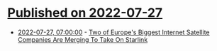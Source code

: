 # [Published on 2022-07-27](index.md)

* [2022-07-27, 07:00:00](https://tech.slashdot.org/story/22/07/26/2216225/two-of-europes-biggest-internet-satellite-companies-are-merging-to-take-on-starlink?utm_source=rss1.0mainlinkanon&utm_medium=feed) - [Two of Europe's Biggest Internet Satellite Companies Are Merging To Take On Starlink](https://tech.slashdot.org/story/22/07/26/2216225/two-of-europes-biggest-internet-satellite-companies-are-merging-to-take-on-starlink?utm_source=rss1.0mainlinkanon&utm_medium=feed)

